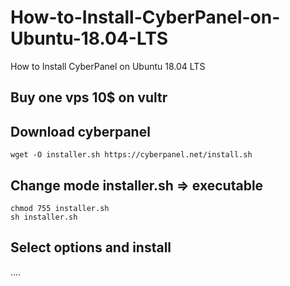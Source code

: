 # How-to-Install-CyberPanel-on-Ubuntu-18.04-LTS
How to Install CyberPanel on Ubuntu 18.04 LTS

## Buy one vps 10$ on vultr

## Download cyberpanel
```
wget -O installer.sh https://cyberpanel.net/install.sh
```

## Change mode installer.sh => executable
```
chmod 755 installer.sh
sh installer.sh
```

## Select options and install
....

